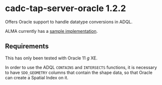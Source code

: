 # cadc-tap-server-oracle 1.2.2

Offers Oracle support to handle datatype conversions in ADQL.

ALMA currently has a [sample implementation](https://github.com/opencadc/alma-tap).

## Requirements

This has only been tested with Oracle 11 _g_ XE.

In order to use the ADQL `CONTAINS` and `INTERSECTS` functions, it is necessary to have `SDO_GEOMETRY` columns that 
contain the shape data, so that Oracle can create a Spatial Index on it.


